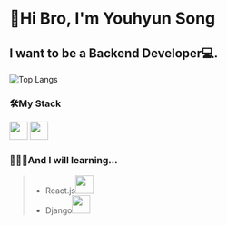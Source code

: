 # 👊Hi Bro, I'm Youhyun Song
## I want to be a Backend Developer💻.

![Top Langs](https://github-readme-stats.vercel.app/api/top-langs/?username=songyouhyun&layout=compact)
**<h3> 🛠My Stack </h3>**
<img height="32px" src="https://cdn.worldvectorlogo.com/logos/javascript.svg"> <img height="32px" src="https://cdn.icon-icons.com/icons2/2107/PNG/512/file_type_python_icon_130221.png">


**<h3> 🙋🏻‍♂️And I will learning...</h3>**
> * React.js<img height="32px" src="https://cdn.auth0.com/blog/react-js/react.png">
> * Django<img height="32px" src="https://blog.kakaocdn.net/dn/cVaSOX/btqD9jVw36X/jHpIEqn2EAk7xdKMMmpEP0/img.png">
